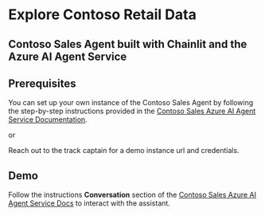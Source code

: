 # Explore Contoso Retail Data

## Contoso Sales Agent built with Chainlit and the Azure AI Agent Service

## Prerequisites

You can set up your own instance of the Contoso Sales Agent by following the step-by-step instructions provided in the [Contoso Sales Azure AI Agent Service Documentation](https://azure-samples.github.io/contoso-sales-azure-openai-assistants-api/).

or

Reach out to the track captain for a demo instance url and credentials.

## Demo

Follow the instructions **Conversation** section of the [Contoso Sales Azure AI Agent Service Docs](https://azure-samples.github.io/contoso-sales-azure-openai-assistants-api/) to interact with the assistant.
